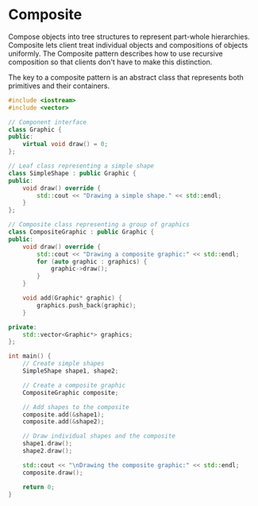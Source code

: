 # Composite
Compose objects into tree structures to represent part-whole hierarchies. Composite lets
client treat individual objects and compositions of objects uniformly.
The Composite pattern describes how to use recursive composition so that clients don't
have to make this distinction.

The key to a composite pattern is an abstract class that represents both primitives and
their containers.

```cpp
#include <iostream>
#include <vector>

// Component interface
class Graphic {
public:
    virtual void draw() = 0;
};

// Leaf class representing a simple shape
class SimpleShape : public Graphic {
public:
    void draw() override {
        std::cout << "Drawing a simple shape." << std::endl;
    }
};

// Composite class representing a group of graphics
class CompositeGraphic : public Graphic {
public:
    void draw() override {
        std::cout << "Drawing a composite graphic:" << std::endl;
        for (auto graphic : graphics) {
            graphic->draw();
        }
    }

    void add(Graphic* graphic) {
        graphics.push_back(graphic);
    }

private:
    std::vector<Graphic*> graphics;
};

int main() {
    // Create simple shapes
    SimpleShape shape1, shape2;

    // Create a composite graphic
    CompositeGraphic composite;

    // Add shapes to the composite
    composite.add(&shape1);
    composite.add(&shape2);

    // Draw individual shapes and the composite
    shape1.draw();
    shape2.draw();

    std::cout << "\nDrawing the composite graphic:" << std::endl;
    composite.draw();

    return 0;
}

```
